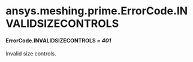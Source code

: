 # ansys.meshing.prime.ErrorCode.INVALIDSIZECONTROLS

<a id="ansys.meshing.prime.ErrorCode.INVALIDSIZECONTROLS"></a>

#### ErrorCode.INVALIDSIZECONTROLS *= 401*

Invalid size controls.

<!-- !! processed by numpydoc !! -->
